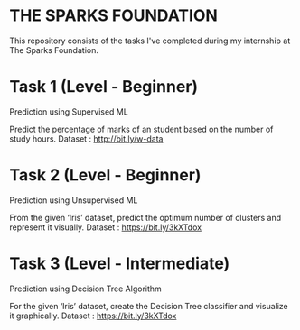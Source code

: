 # THE SPARKS FOUNDATION

This repository consists of the tasks I've completed during my internship at The Sparks Foundation.

# Task 1 (Level - Beginner)

Prediction using Supervised ML

Predict the percentage of marks of an student based on the number of study hours. Dataset : http://bit.ly/w-data

# Task 2 (Level - Beginner)

Prediction using Unsupervised ML

From the given ‘Iris’ dataset, predict the optimum number of clusters and represent it visually. Dataset : https://bit.ly/3kXTdox

# Task 3 (Level - Intermediate)

Prediction using Decision Tree Algorithm

For the given ‘Iris’ dataset, create the Decision Tree classifier and visualize it graphically. Dataset : https://bit.ly/3kXTdox
